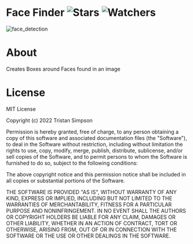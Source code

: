 # Face Finder ![Stars](https://img.shields.io/github/stars/realTristan/FaceFinder?color=brightgreen) ![Watchers](https://img.shields.io/github/watchers/realTristan/FaceFinder?label=Watchers)
![face_detection](https://user-images.githubusercontent.com/75189508/149673366-5a1e8c01-37df-4f65-bcf3-42eb5054679f.png)

# About
Creates Boxes around Faces found in an image

# License
MIT License

Copyright (c) 2022 Tristan Simpson

Permission is hereby granted, free of charge, to any person obtaining a copy of this software and associated documentation files (the "Software"), to deal in the Software without restriction, including without limitation the rights to use, copy, modify, merge, publish, distribute, sublicense, and/or sell copies of the Software, and to permit persons to whom the Software is furnished to do so, subject to the following conditions:

The above copyright notice and this permission notice shall be included in all copies or substantial portions of the Software.

THE SOFTWARE IS PROVIDED "AS IS", WITHOUT WARRANTY OF ANY KIND, EXPRESS OR IMPLIED, INCLUDING BUT NOT LIMITED TO THE WARRANTIES OF MERCHANTABILITY, FITNESS FOR A PARTICULAR PURPOSE AND NONINFRINGEMENT. IN NO EVENT SHALL THE AUTHORS OR COPYRIGHT HOLDERS BE LIABLE FOR ANY CLAIM, DAMAGES OR OTHER LIABILITY, WHETHER IN AN ACTION OF CONTRACT, TORT OR OTHERWISE, ARISING FROM, OUT OF OR IN CONNECTION WITH THE SOFTWARE OR THE USE OR OTHER DEALINGS IN THE SOFTWARE.
